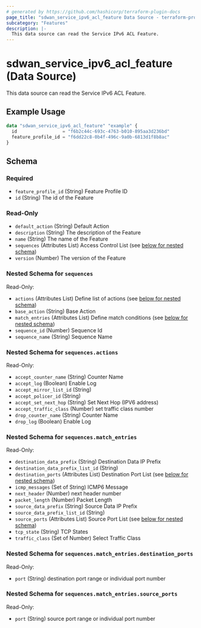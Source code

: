 ```yaml
---
# generated by https://github.com/hashicorp/terraform-plugin-docs
page_title: "sdwan_service_ipv6_acl_feature Data Source - terraform-provider-sdwan"
subcategory: "Features"
description: |-
  This data source can read the Service IPv6 ACL Feature.
---
```


# sdwan_service_ipv6_acl_feature (Data Source)

This data source can read the Service IPv6 ACL Feature.

## Example Usage

```terraform
data "sdwan_service_ipv6_acl_feature" "example" {
  id                 = "f6b2c44c-693c-4763-b010-895aa3d236bd"
  feature_profile_id = "f6dd22c8-0b4f-496c-9a0b-6813d1f8b8ac"
}
```

<!-- schema generated by tfplugindocs -->
## Schema

### Required

- `feature_profile_id` (String) Feature Profile ID
- `id` (String) The id of the Feature

### Read-Only

- `default_action` (String) Default Action
- `description` (String) The description of the Feature
- `name` (String) The name of the Feature
- `sequences` (Attributes List) Access Control List (see [below for nested schema](#nestedatt--sequences))
- `version` (Number) The version of the Feature

<a id="nestedatt--sequences"></a>
### Nested Schema for `sequences`

Read-Only:

- `actions` (Attributes List) Define list of actions (see [below for nested schema](#nestedatt--sequences--actions))
- `base_action` (String) Base Action
- `match_entries` (Attributes List) Define match conditions (see [below for nested schema](#nestedatt--sequences--match_entries))
- `sequence_id` (Number) Sequence Id
- `sequence_name` (String) Sequence Name

<a id="nestedatt--sequences--actions"></a>
### Nested Schema for `sequences.actions`

Read-Only:

- `accept_counter_name` (String) Counter Name
- `accept_log` (Boolean) Enable Log
- `accept_mirror_list_id` (String)
- `accept_policer_id` (String)
- `accept_set_next_hop` (String) Set Next Hop (IPV6 address)
- `accept_traffic_class` (Number) set traffic class number
- `drop_counter_name` (String) Counter Name
- `drop_log` (Boolean) Enable Log


<a id="nestedatt--sequences--match_entries"></a>
### Nested Schema for `sequences.match_entries`

Read-Only:

- `destination_data_prefix` (String) Destination Data IP Prefix
- `destination_data_prefix_list_id` (String)
- `destination_ports` (Attributes List) Destination Port List (see [below for nested schema](#nestedatt--sequences--match_entries--destination_ports))
- `icmp_messages` (Set of String) ICMP6 Message
- `next_header` (Number) next header number
- `packet_length` (Number) Packet Length
- `source_data_prefix` (String) Source Data IP Prefix
- `source_data_prefix_list_id` (String)
- `source_ports` (Attributes List) Source Port List (see [below for nested schema](#nestedatt--sequences--match_entries--source_ports))
- `tcp_state` (String) TCP States
- `traffic_class` (Set of Number) Select Traffic Class

<a id="nestedatt--sequences--match_entries--destination_ports"></a>
### Nested Schema for `sequences.match_entries.destination_ports`

Read-Only:

- `port` (String) destination port range or individual port number


<a id="nestedatt--sequences--match_entries--source_ports"></a>
### Nested Schema for `sequences.match_entries.source_ports`

Read-Only:

- `port` (String) source port range or individual port number

